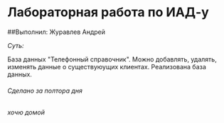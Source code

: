 # Лабораторная работа по ИАД-у
##Выполнил: Журавлев Андрей

*Суть:*

База данных "Телефонный справочник". Можно добавлять, удалять, изменять данные о существуюущих клиентах.
Реализована база данных.

###### Сделано за полтора дня
###### хочю домой